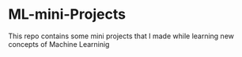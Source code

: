 # ML-mini-Projects
This repo contains some mini projects that I made while learning new concepts of Machine Learninig
